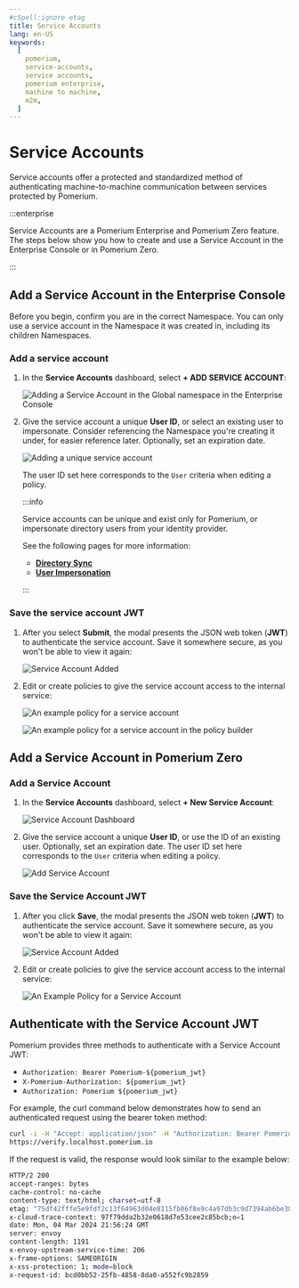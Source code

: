 ```yaml
---
#cSpell:ignore etag
title: Service Accounts
lang: en-US
keywords:
  [
    pomerium,
    service-accounts,
    service accounts,
    pomerium enterprise,
    machine to machine,
    m2m,
  ]
---
```


# Service Accounts

Service accounts offer a protected and standardized method of authenticating machine-to-machine communication between services protected by Pomerium.

:::enterprise

Service Accounts are a Pomerium Enterprise and Pomerium Zero feature. The steps below show you how to create and use a Service Account in the Enterprise Console or in Pomerium Zero.

:::

## Add a Service Account in the Enterprise Console

Before you begin, confirm you are in the correct Namespace. You can only use a service account in the Namespace it was created in, including its children Namespaces.

### Add a service account

1. In the **Service Accounts** dashboard, select **+ ADD SERVICE ACCOUNT**:

   ![Adding a Service Account in the Global namespace in the Enterprise Console](./img/service-accounts/add-service-account.png)

1. Give the service account a unique **User ID**, or select an existing user to impersonate. Consider referencing the Namespace you're creating it under, for easier reference later. Optionally, set an expiration date.

   ![Adding a unique service account](./img/service-accounts/create-service-account.png)

   The user ID set here corresponds to the `User` criteria when editing a policy.

   :::info

   Service accounts can be unique and exist only for Pomerium, or impersonate directory users from your identity provider.

   See the following pages for more information:

   - [**Directory Sync**](/docs/integrations/user-standing/directory-sync)
   - [**User Impersonation**](/docs/capabilities/impersonation)

   :::

### Save the service account JWT

1. After you select **Submit**, the modal presents the JSON web token (**JWT**) to authenticate the service account. Save it somewhere secure, as you won't be able to view it again:

   ![Service Account Added](./img/service-accounts/service-account-jwt.png)

1. Edit or create policies to give the service account access to the internal service:

   ![An example policy for a service account](./img/service-accounts/create-policy-1.png)

   ![An example policy for a service account in the policy builder](./img/service-accounts/create-policy-2.png)

## Add a Service Account in Pomerium Zero

### Add a Service Account

1. In the **Service Accounts** dashboard, select **+ New Service Account**:

   ![Service Account Dashboard](./img/service-accounts/zero-dashboard.png)

1. Give the service account a unique **User ID**, or use the ID of an existing user. Optionally, set an expiration date. The user ID set here corresponds to the `User` criteria when editing a policy.

   ![Add Service Account](./img/service-accounts/zero-add-service-account.png)

### Save the Service Account JWT

1. After you click **Save**, the modal presents the JSON web token (**JWT**) to authenticate the service account. Save it somewhere secure, as you won't be able to view it again:

   ![Service Account Added](./img/service-accounts/zero-service-account-token.png)

1. Edit or create policies to give the service account access to the internal service:

   ![An Example Policy for a Service Account](./img/service-accounts/zero-policy.png)

## Authenticate with the Service Account JWT

Pomerium provides three methods to authenticate with a Service Account JWT:

- `Authorization: Bearer Pomerium-${pomerium_jwt}`
- `X-Pomerium-Authorization: ${pomerium_jwt}`
- `Authorization: Pomerium ${pomerium_jwt}`

For example, the curl command below demonstrates how to send an authenticated request using the bearer token method:

```bash
curl -i -H "Accept: application/json" -H "Authorization: Bearer Pomerium-${pomerium_jwt}"
https://verify.localhost.pomerium.io
```

If the request is valid, the response would look similar to the example below:

```bash
HTTP/2 200
accept-ranges: bytes
cache-control: no-cache
content-type: text/html; charset=utf-8
etag: "75df42fffe5e9fdf2c13f64963d04e8115fb06f8e9c4a97db3c9d7394ab6be38"
x-cloud-trace-context: 97f79dda2b32e0618d7e53cee2c85bcb;o=1
date: Mon, 04 Mar 2024 21:56:24 GMT
server: envoy
content-length: 1191
x-envoy-upstream-service-time: 206
x-frame-options: SAMEORIGIN
x-xss-protection: 1; mode=block
x-request-id: bcd0bb52-25fb-4858-8da0-a552fc9b2859
```

